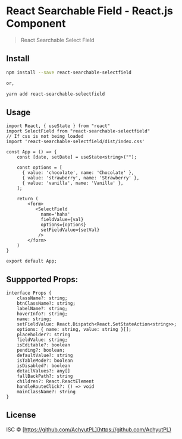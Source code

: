 # React Searchable Field - React.js Component

> React Searchable Select Field

## Install

```bash
npm install --save react-searchable-selectfield

or,

yarn add react-searchable-selectfield
```

## Usage

```tsx
import React, { useState } from "react"
import SelectField from "react-searchable-selectfield"
// If css is not being loaded
import 'react-searchable-selectfield/dist/index.css' 

const App = () => {
    const [date, setDate] = useState<string>("");
    
    const options = [
      { value: 'chocolate', name: 'Chocolate' },
      { value: 'strawberry', name: 'Strawberry' },
      { value: 'vanilla', name: 'Vanilla' },
    ];

    return (
        <form>
           <SelectField
             name='haha'
             fieldValue={val}
             options={options}
             setFieldValue={setVal}
            />
        </form>
    )
}

export default App;
```

## Suppported Props:
```
interface Props {
    className?: string;
    btnClassName?: string;
    labelName?: string;
    hoverInfo?: string;
    name: string;
    setFieldValue: React.Dispatch<React.SetStateAction<string>>;
    options: { name: string, value: string }[];
    placeholder?: string
    fieldValue: string;
    isEditable?: boolean
    pending?: boolean;
    defaultValue?: string
    isTableMode?: boolean
    isDisabled?: boolean
    detailValues?: any[]
    fallBackPath?: string
    children?: React.ReactElement
    handleRouteClick?: () => void
    mainClassName?: string
}
```

## License

ISC © [https://github.com/AchyutPL](https://github.com/AchyutPL)

